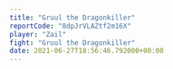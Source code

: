 ```yaml
---
title: "Gruul the Dragonkiller"
reportCode: "8dpJrVLAZtf2m16X"
player: "Zail"
fight: "Gruul the Dragonkiller"
date: 2021-06-27T18:56:46.792000+00:00
---
```

